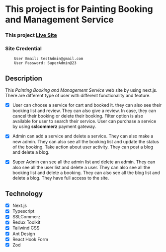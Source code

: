 # This project is for Painting Booking and Management Service

### This project [Live Site](https://frontend-gamma-five-11.vercel.app/)

### Site Credential
```
    User Email: testAdmin@gmail.com
    User Password: SuperAdmin@23
```

## Description
<p>This <em>Painting Booking and Management Service</em> web site by using next.js. There are different type of user with different functionality and feature.</p>

- [x] User can choose a service for cart and booked it. they can also see their booking list and review. They can also give a review. In case, they can cancel their booking or delete their booking. Filter option is also available for user to search their service. User can purchase a service by using <b>sslcommerz</b> payment gateway.

- [x] Admin can add a service and delete a service. They can also make a new admin. They can also see all the booking list and update the status of the booking. Take action about user activity. They can post a blog and delete a blog.

- [x] Super Admin can see all the admin list and delete an admin. They can also see all the user list and delete a user. They can also see all the booking list and delete a booking. They can also see all the blog list and delete a blog. They have full access to the site.

## Technology
- [x] Next.js
- [x] Typescript
- [x] SSLCommerz
- [x] Redux Toolkit
- [x] Tailwind CSS
- [x] Ant Design
- [x] React Hook Form
- [x] Zod